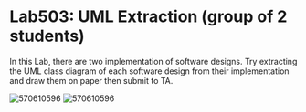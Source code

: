 ﻿# Lab503: UML Extraction (group of 2 students)

In this Lab, there are two implementation of software designs.
Try extracting the UML class diagram of each software design 
from their implementation and draw them on paper then submit to TA.

![570610596](http://www.uppic.biz/images/2015/09/29/Lab503_design1.png)
![570610596](http://www.uppic.biz/images/2015/09/29/Lab503_design2.png)

